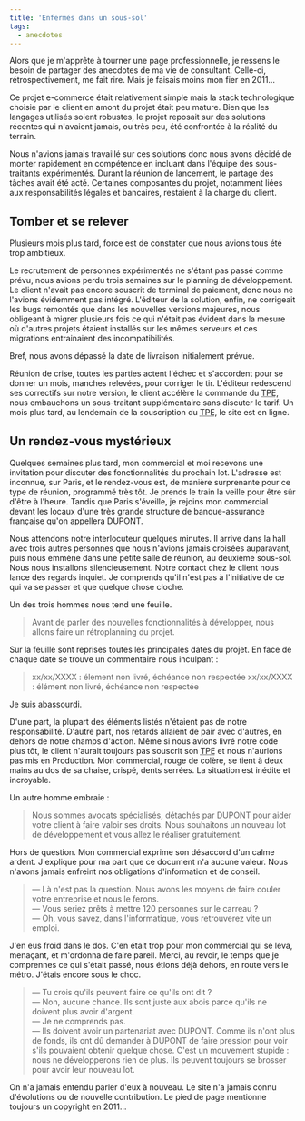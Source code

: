 ```yaml
---
title: 'Enfermés dans un sous-sol'
tags:
  - anecdotes
---
```


Alors que je m'apprête à tourner une page professionnelle, je ressens le besoin
de partager des anecdotes de ma vie de consultant. Celle-ci, rétrospectivement,
me fait rire. Mais je faisais moins mon fier en 2011…

<!-- more -->

Ce projet e-commerce était relativement simple mais la stack technologique
choisie par le client en amont du projet était peu mature. Bien que les langages
utilisés soient robustes, le projet reposait sur des solutions récentes qui
n'avaient jamais, ou très peu, été confrontée à la réalité du terrain.

Nous n'avions jamais travaillé sur ces solutions donc nous avons décidé de
monter rapidement en compétence en incluant dans l'équipe des sous-traitants
expérimentés. Durant la réunion de lancement, le partage des tâches avait été
acté. Certaines composantes du projet, notamment liées aux responsabilités
légales et bancaires, restaient à la charge du client.

## Tomber et se relever

Plusieurs mois plus tard, force est de constater que nous avions tous été trop
ambitieux.

Le recrutement de personnes expérimentés ne s'étant pas passé comme prévu, nous
avions perdu trois semaines sur le planning de développement. Le client n'avait
pas encore souscrit de terminal de paiement, donc nous ne l'avions évidemment
pas intégré. L'éditeur de la solution, enfin, ne corrigeait les bugs remontés
que dans les nouvelles versions majeures, nous obligeant à migrer plusieurs fois
ce qui n'était pas évident dans la mesure où d'autres projets étaient installés
sur les mêmes serveurs et ces migrations entrainaient des incompatibilités.

Bref, nous avons dépassé la date de livraison initialement prévue.

Réunion de crise, toutes les parties actent l'échec et s'accordent pour se
donner un mois, manches relevées, pour corriger le tir. L'éditeur redescend ses
correctifs sur notre version, le client accélère la commande du
<abbr title="Terminal de Paiement Électronique">TPE</abbr>, nous embauchons un
sous-traitant supplémentaire sans discuter le tarif. Un mois plus tard, au
lendemain de la souscription du
<abbr title="Terminal de Paiement Électronique">TPE</abbr>, le site est en
ligne.

## Un rendez-vous mystérieux

Quelques semaines plus tard, mon commercial et moi recevons une invitation pour
discuter des fonctionnalités du prochain lot. L'adresse est inconnue, sur Paris,
et le rendez-vous est, de manière surprenante pour ce type de réunion, programmé
très tôt. Je prends le train la veille pour être sûr d'être à l'heure. Tandis
que Paris s'éveille, je rejoins mon commercial devant les locaux d'une très
grande structure de banque-assurance française qu'on appellera DUPONT.

Nous attendons notre interlocuteur quelques minutes. Il arrive dans la hall avec
trois autres personnes que nous n'avions jamais croisées auparavant, puis nous
emmène dans une petite salle de réunion, au deuxième sous-sol. Nous nous
installons silencieusement. Notre contact chez le client nous lance des regards
inquiet. Je comprends qu'il n'est pas à l'initiative de ce qui va se passer et
que quelque chose cloche.

Un des trois hommes nous tend une feuille.

> Avant de parler des nouvelles fonctionnalités à développer, nous allons faire
> un rétroplanning du projet.

Sur la feuille sont reprises toutes les principales dates du projet. En face de
chaque date se trouve un commentaire nous inculpant :

> xx/xx/XXXX : élement non livré, échéance non respectée xx/xx/XXXX : élément
> non livré, échéance non respectée

Je suis abassourdi.

D'une part, la plupart des éléments listés n'étaient pas de notre
responsabilité. D'autre part, nos retards allaient de pair avec d'autres, en
dehors de notre champs d'action. Même si nous avions livré notre code plus tôt,
le client n'aurait toujours pas souscrit son
<abbr title="Terminal de Paiement Électronique">TPE</abbr> et nous n'aurions pas
mis en Production. Mon commercial, rouge de colère, se tient à deux mains au dos
de sa chaise, crispé, dents serrées. La situation est inédite et incroyable.

Un autre homme embraie :

> Nous sommes avocats spécialisés, détachés par DUPONT pour aider votre client à
> faire valoir ses droits. Nous souhaitons un nouveau lot de développement et
> vous allez le réaliser gratuitement.

Hors de question. Mon commercial exprime son désaccord d'un calme ardent.
J'explique pour ma part que ce document n'a aucune valeur. Nous n'avons jamais
enfreint nos obligations d'information et de conseil.

> — Là n'est pas la question. Nous avons les moyens de faire couler votre
> entreprise et nous le ferons.  
> — Vous seriez prêts à mettre 120 personnes sur le carreau ?  
> — Oh, vous savez, dans l'informatique, vous retrouverez vite un emploi.

J'en eus froid dans le dos. C'en était trop pour mon commercial qui se leva,
menaçant, et m'ordonna de faire pareil. Merci, au revoir, le temps que je
comprennes ce qui s'était passé, nous étions déjà dehors, en route vers le
métro. J'étais encore sous le choc.

> — Tu crois qu'ils peuvent faire ce qu'ils ont dit ?  
> — Non, aucune chance. Ils sont juste aux abois parce qu'ils ne doivent plus
> avoir d'argent.  
> — Je ne comprends pas.  
> — Ils doivent avoir un partenariat avec DUPONT. Comme ils n'ont plus de fonds,
> ils ont dû demander à DUPONT de faire pression pour voir s'ils pouvaient
> obtenir quelque chose. C'est un mouvement stupide : nous ne développerons rien
> de plus. Ils peuvent toujours se brosser pour avoir leur nouveau lot.

On n'a jamais entendu parler d'eux à nouveau. Le site n'a jamais connu
d'évolutions ou de nouvelle contribution. Le pied de page mentionne toujours un
<span lang="en">copyright</span> en 2011…
